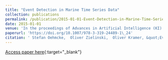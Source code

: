 ```yaml
---
title: "Event Detection in Marine Time Series Data"
collection: publications
permalink: /publication/2015-01-01-Event-Detection-in-Marine-Time-Series-Data
date: 2015-01-01
venue: 'In the proceedings of Advances in Artificial Intelligence (KI)'
paperurl: 'https://doi.org/10.1007/978-3-319-24489-1\_24'
citation: ' Stefan Oehmcke,  Oliver Zielinski,  Oliver Kramer, &quot;Event Detection in Marine Time Series Data.&quot; In the proceedings of Advances in Artificial Intelligence (KI), 2015.'
---
```

[Access paper here](https://doi.org/10.1007/978-3-319-24489-1\_24){:target="_blank"}
